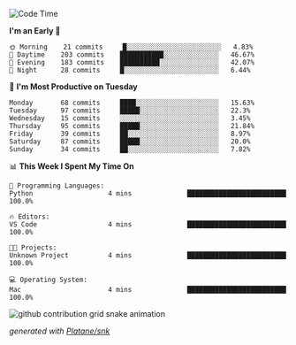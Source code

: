 <!--START_SECTION:waka-->
![Code Time](http://img.shields.io/badge/Code%20Time-198%20hrs%2030%20mins-blue)

**I'm an Early 🐤** 

```text
🌞 Morning    21 commits     █░░░░░░░░░░░░░░░░░░░░░░░░   4.83% 
🌆 Daytime    203 commits    ███████████░░░░░░░░░░░░░░   46.67% 
🌃 Evening    183 commits    ██████████░░░░░░░░░░░░░░░   42.07% 
🌙 Night      28 commits     █░░░░░░░░░░░░░░░░░░░░░░░░   6.44%

```
📅 **I'm Most Productive on Tuesday** 

```text
Monday       68 commits     ████░░░░░░░░░░░░░░░░░░░░░   15.63% 
Tuesday      97 commits     █████░░░░░░░░░░░░░░░░░░░░   22.3% 
Wednesday    15 commits     ░░░░░░░░░░░░░░░░░░░░░░░░░   3.45% 
Thursday     95 commits     █████░░░░░░░░░░░░░░░░░░░░   21.84% 
Friday       39 commits     ██░░░░░░░░░░░░░░░░░░░░░░░   8.97% 
Saturday     87 commits     █████░░░░░░░░░░░░░░░░░░░░   20.0% 
Sunday       34 commits     ██░░░░░░░░░░░░░░░░░░░░░░░   7.82%

```


📊 **This Week I Spent My Time On** 

```text
💬 Programming Languages: 
Python                   4 mins              █████████████████████████   100.0%

🔥 Editors: 
VS Code                  4 mins              █████████████████████████   100.0%

🐱‍💻 Projects: 
Unknown Project          4 mins              █████████████████████████   100.0%

💻 Operating System: 
Mac                      4 mins              █████████████████████████   100.0%

```


<!--END_SECTION:waka-->


<!--Snake Game-->
![github contribution grid snake animation](https://raw.githubusercontent.com/viggo-gascou/viggo-gascou/output/github-contribution-grid-snake.svg)

_generated with [Platane/snk](https://github.com/Platane/snk)_
<!--Snake Game-->

